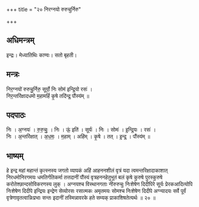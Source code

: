 +++
title = "२० निरग्नयो रुरुचुर्निरु"

+++
## अधिमन्त्रम्
इन्द्रः। मेध्यातिथिः काण्वः। सतो बृहती।

## मन्त्रः
निर॒ग्नयो॑ रुरुचु॒र्निरु॒ सूर्यो॒ निः सोम॑ इन्द्रि॒यो रसः॑ ।  
निर॒न्तरि॑क्षादधमो म॒हामहिं॑ कृ॒षे तदि॑न्द्र॒ पौंस्य॑म् ॥

## पदपाठः
निः । अ॒ग्नयः॑ । रु॒रु॒चुः॒ । निः । ऊं॒ इति॑ । सूर्यः॑ । निः । सोमः॑ । इ॒न्द्रि॒यः । रसः॑ ।  
निः । अ॒न्तरि॑क्षात् । अ॒ध॒मः॒ । म॒हाम् । अहि॑म् । कृ॒षे । तत् । इ॒न्द्र॒ । पौंस्य॑म् ॥

## भाष्यम्
हे इन्द्र महां महान्तं कृत्स्नस्य जगतो व्यापकं अहिं आहननशीलं वृत्रं यदा त्वमन्तरिक्षादाकाशात् निरधमोनिरगमयः धमतिर्गतिकर्मा तत्तदानीं पौंस्यं वृत्रहननहेतुभूतं बलं कृषे कुरुषे पुरस्कुरुषे करोतेश्छान्दसोविकरणस्य लुक् । अग्नयश्च विस्थानगताः नीरुरुचुः निःशेषेण दिदीपिरे सूर्यः प्रेरकआदित्योपि निःशेषेण दिदीपे इन्द्रियः इन्द्रेण सेव्योरसः रसात्मकः अमृतमयः सोमश्च निःशेषेण दिदीपे अग्न्यादयः सर्वे पूर्वं वृत्रेणावृतत्वान्निःप्रभाः सन्तः इदानीं तस्मिन्नावरके हते सम्यक् प्राकाशिषतेत्यर्थः ॥ २० ॥